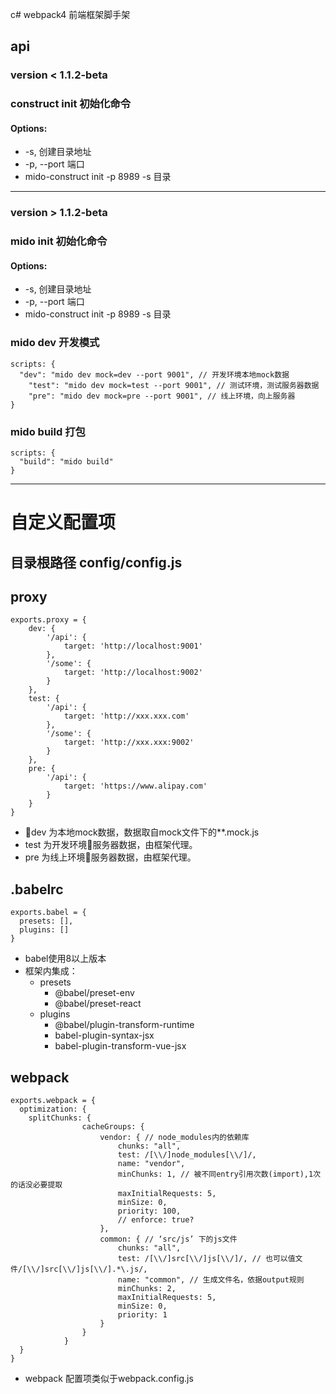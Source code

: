 c# webpack4 前端框架脚手架

## api
### version < 1.1.2-beta
### construct init 初始化命令
#### Options:

* -s, 创建目录地址 
* -p, --port 端口
* mido-construct init -p 8989 -s 目录

___

### version > 1.1.2-beta
### mido init 初始化命令
#### Options:

* -s, 创建目录地址 
* -p, --port 端口
* mido-construct init -p 8989 -s 目录

### mido dev 开发模式
```vim
scripts: {
  "dev": "mido dev mock=dev --port 9001", // 开发环境本地mock数据
	"test": "mido dev mock=test --port 9001", // 测试环境，测试服务器数据
	"pre": "mido dev mock=pre --port 9001", // 线上环境，向上服务器
}
```

### mido build 打包
```vim
scripts: {
  "build": "mido build"
}
```
***
# 自定义配置项

## 目录根路径 config/config.js

## proxy
```vim
exports.proxy = {
	dev: {
		'/api': {
			target: 'http://localhost:9001'
		},
		'/some': {
			target: 'http://localhost:9002'
		}
	},
	test: {
		'/api': {
			target: 'http://xxx.xxx.com'
		},
		'/some': {
			target: 'http://xxx.xxx:9002'
		}
	},
	pre: {
		'/api': {
			target: 'https://www.alipay.com'
		}
	}
}
```
- dev 为本地mock数据，数据取自mock文件下的**.mock.js
- test 为开发环境服务器数据，由框架代理。
- pre 为线上环境服务器数据，由框架代理。

## .babelrc
```vim
exports.babel = {
  presets: [],
  plugins: []
}
```
- babel使用8以上版本
- 框架内集成：
  + presets
      - @babel/preset-env
      - @babel/preset-react
  + plugins
      - @babel/plugin-transform-runtime
      - babel-plugin-syntax-jsx
      - babel-plugin-transform-vue-jsx

## webpack
```vim
exports.webpack = {
  optimization: {
    splitChunks: {
				cacheGroups: {
					vendor: { // node_modules内的依赖库
						chunks: "all",
						test: /[\\/]node_modules[\\/]/,
						name: "vendor",
						minChunks: 1, // 被不同entry引用次数(import),1次的话没必要提取
						maxInitialRequests: 5,
						minSize: 0,
						priority: 100,
						// enforce: true?
					},
					common: { // ‘src/js’ 下的js文件
						chunks: "all",
						test: /[\\/]src[\\/]js[\\/]/, // 也可以值文件/[\\/]src[\\/]js[\\/].*\.js/,  
						name: "common", // 生成文件名，依据output规则
						minChunks: 2,
						maxInitialRequests: 5,
						minSize: 0,
						priority: 1
					}
				}
			}
  }
}
```
- webpack 配置项类似于webpack.config.js